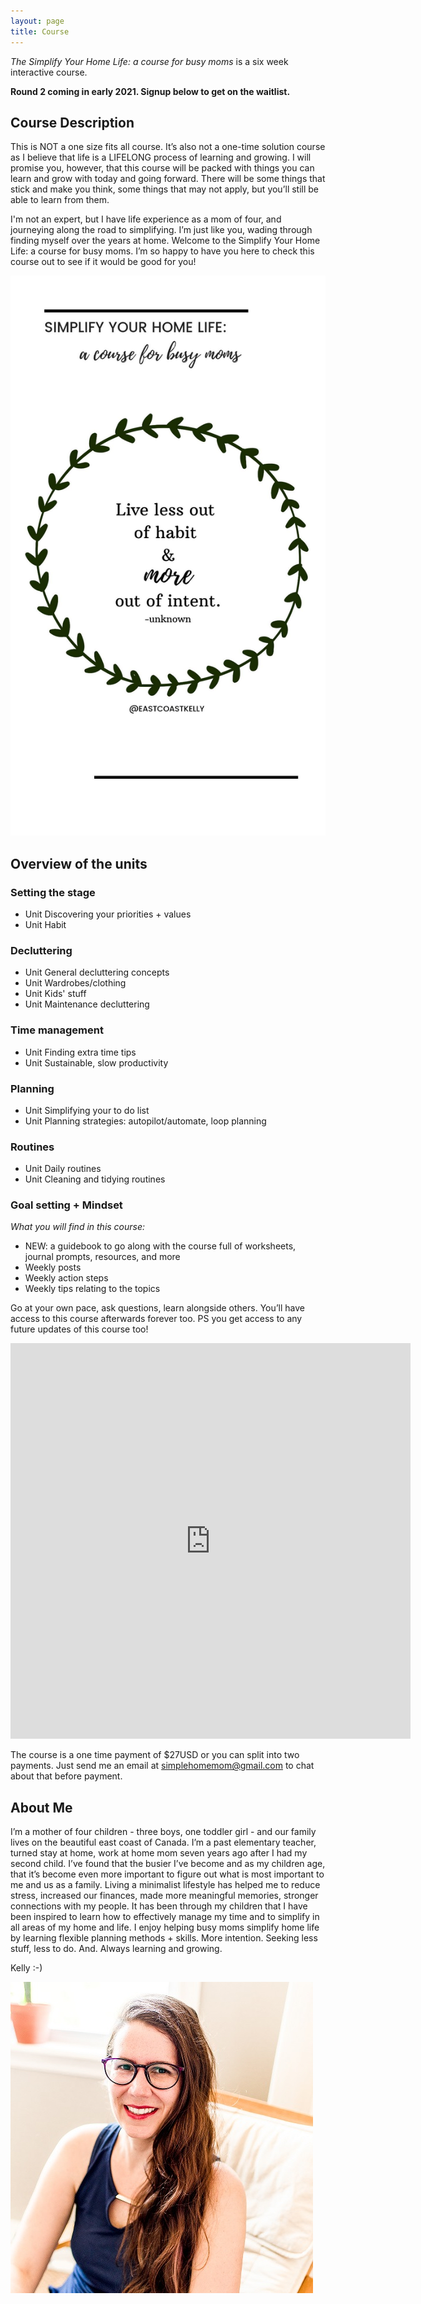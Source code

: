 ```yaml
---
layout: page
title: Course
---
```


_The Simplify Your Home Life: a course for busy moms_ is a six week interactive course.

**Round 2 coming in early 2021. Signup below to get on the waitlist.**

## Course Description

This is NOT a one size fits all course. It’s also not a one-time solution course as I believe that life is a LIFELONG process of learning and growing. I will promise you, however, that this course will be packed with things you can learn and grow with today and going forward. There will be some things that stick and make you think, some things that may not apply, but you’ll still be able to learn from them.

I'm not an expert, but I have life experience as a mom of four, and journeying along the road to simplifying. I’m just like you, wading through finding myself over the years at home. Welcome to the Simplify Your Home Life: a course for busy moms. I’m so happy to have you here to check this course out to see if it would be good for you!

![An image of the course](/uploads/20201118_113322_0000_compress56.jpg "courseimage ")

## Overview of the units

### Setting the stage

- Unit Discovering your priorities + values
- Unit Habit

### Decluttering

- Unit General decluttering concepts
- Unit Wardrobes/clothing
- Unit Kids' stuff
- Unit Maintenance decluttering

### Time management

- Unit Finding extra time tips
- Unit Sustainable, slow productivity

### Planning

- Unit Simplifying your to do list
- Unit Planning strategies: autopilot/automate, loop planning

### Routines

- Unit Daily routines
- Unit Cleaning and tidying routines

### Goal setting + Mindset

_What you will find in this course:_

- NEW: a guidebook to go along with the course full of worksheets, journal prompts, resources, and more
- Weekly posts
- Weekly action steps
- Weekly tips relating to the topics

Go at your own pace, ask questions, learn alongside others. You’ll have access to this course afterwards forever too. PS you get access to any future updates of this course too!

<iframe src="https://docs.google.com/forms/d/e/1FAIpQLSdW98wCbIUsUbv4EPGEZ5PJFwwgL2hm5wZr6gOIMX6g-qM3Iw/viewform?embedded=true" width="640" height="633" frameborder="0" marginheight="0" marginwidth="0">Loading…</iframe>

The course is a one time payment of $27USD or you can split into two payments. Just send me an email at [simplehomemom@gmail.com](mailto:simplehomemom@gmail.com) to chat about that before payment.

## About Me

I’m a mother of four children - three boys, one toddler girl - and our family lives on the beautiful east coast of Canada. I’m a past elementary teacher, turned stay at home, work at home mom seven years ago after I had my second child. I’ve found that the busier I’ve become and as my children age, that it’s become even more important to figure out what is most important to me and us as a family. Living a minimalist lifestyle has helped me to reduce stress, increased our finances, made more meaningful memories, stronger connections with my people. It has been through my children that I have been inspired to learn how to effectively manage my time and to simplify in all areas of my home and life. I enjoy helping busy moms simplify home life by learning flexible planning methods + skills. More intention. Seeking less stuff, less to do. And. Always learning and growing.

Kelly :-)

![](/uploads/headshot.jpg)
